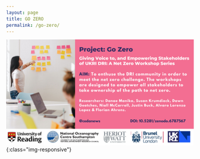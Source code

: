 ```yaml
---
layout: page
title: GO ZERO
permalink: /go-zero/
---
```


![arinzrit](/images/3.png){:class="img-responsive"}

